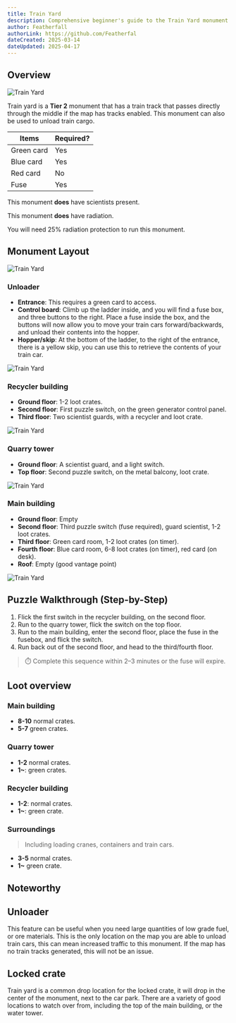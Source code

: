 ```yaml
---
title: Train Yard
description: Comprehensive beginner's guide to the Train Yard monument including layout and loot positions for new players.
author: Featherfall
authorLink: https://github.com/Featherfal
dateCreated: 2025-03-14
dateUpdated: 2025-04-17
---
```


## Overview

![Train Yard](/wiki/image/monuments/train-yard-title.png)

Train yard is a **Tier 2** monument that has a train track that passes directly through the middle if the map has tracks enabled. This monument can also be used to unload train cargo.

| Items | Required? |
|-------------|------|
| Green card | Yes |
| Blue card | Yes | 
| Red card | No | 
| Fuse | Yes |

This monument **does** have scientists present. 

This monument **does** have radiation.

You will need 25% radiation protection to run this monument.

## Monument Layout

![Train Yard](/wiki/image/monuments/train-yard-aerial.png)

### Unloader
- **Entrance**: This requires a green card to access.
- **Control board**: Climb up the ladder inside, and you will find a fuse box, and three buttons to the right. Place a fuse inside the box, and the buttons will now allow you to move your train cars forward/backwards, and unload their contents into the hopper.
- **Hopper/skip**: At the bottom of the ladder, to the right of the entrance, there is a yellow skip, you can use this to retrieve the contents of your train car.

![Train Yard](/wiki/image/monuments/train-yard-unloader.png)

### Recycler building
- **Ground floor**: 1-2 loot crates.
- **Second floor**: First puzzle switch, on the green generator control panel.
- **Third floor**: Two scientist guards, with a recycler and loot crate.

![Train Yard](/wiki/image/monuments/train-yard-recycler.png)

### Quarry tower
- **Ground floor**: A scientist guard, and a light switch.
- **Top floor**: Second puzzle switch, on the metal balcony, loot crate.

![Train Yard](/wiki/image/monuments/train-yard-tower.png)

### Main building
- **Ground floor**: Empty
- **Second floor**: Third puzzle switch (fuse required), guard scientist, 1-2 loot crates.
- **Third floor**: Green card room, 1-2 loot crates (on timer).
- **Fourth floor**: Blue card room, 6-8 loot crates (on timer), red card (on desk).
- **Roof**: Empty (good vantage point)

![Train Yard](/wiki/image/monuments/train-yard-main.png)

## Puzzle Walkthrough (Step-by-Step)

1. Flick the first switch in the recycler building, on the second floor.
2. Run to the quarry tower, flick the switch on the top floor.
3. Run to the main building, enter the second floor, place the fuse in the fusebox, and flick the switch.
4. Run back out of the second floor, and head to the third/fourth floor.

> ⏱️ Complete this sequence within 2–3 minutes or the fuse will expire.

## Loot overview

### Main building
- **8-10** normal crates.
- **5-7** green crates.

### Quarry tower
- **1-2** normal crates.
- **1~**: green crates.

### Recycler building
- **1-2**: normal crates.
- **1~**: green crate.

### Surroundings
>Including loading cranes, containers and train cars.

- **3-5** normal crates.
- **1~** green crate.

## Noteworthy

## Unloader
This feature can be useful when you need large quantities of low grade fuel, or ore materials. This is the only location on the map you are able to unload train cars, this can mean increased traffic to this monument. If the map has no train tracks generated, this will not be an issue.

## Locked crate
Train yard is a common drop location for the locked crate, it will drop in the center of the monument, next to the car park. There are a variety of good locations to watch over from, including the top of the main building, or the water tower.

